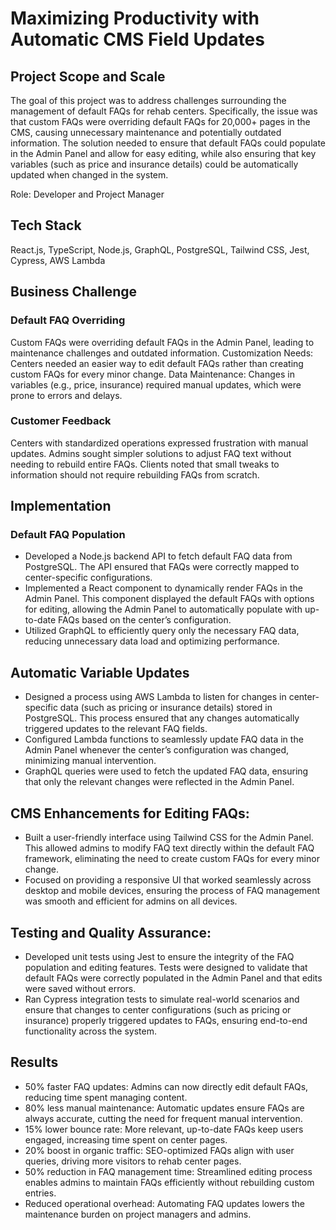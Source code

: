# Maximizing Productivity with Automatic CMS Field Updates

## Project Scope and Scale
The goal of this project was to address challenges surrounding the management of default FAQs for rehab centers. Specifically, the issue was that custom FAQs were overriding default FAQs for 20,000+ pages in the CMS, causing unnecessary maintenance and potentially outdated information. The solution needed to ensure that default FAQs could populate in the Admin Panel and allow for easy editing, while also ensuring that key variables (such as price and insurance details) could be automatically updated when changed in the system.

Role: Developer and Project Manager

## Tech Stack
React.js, TypeScript, Node.js, GraphQL, PostgreSQL, Tailwind CSS, Jest, Cypress, AWS Lambda

## Business Challenge

### Default FAQ Overriding
Custom FAQs were overriding default FAQs in the Admin Panel, leading to maintenance challenges and outdated information.
Customization Needs: Centers needed an easier way to edit default FAQs rather than creating custom FAQs for every minor change.
Data Maintenance: Changes in variables (e.g., price, insurance) required manual updates, which were prone to errors and delays.

### Customer Feedback
Centers with standardized operations expressed frustration with manual updates.
Admins sought simpler solutions to adjust FAQ text without needing to rebuild entire FAQs.
Clients noted that small tweaks to information should not require rebuilding FAQs from scratch.

## Implementation

### Default FAQ Population
- Developed a Node.js backend API to fetch default FAQ data from PostgreSQL. The API ensured that FAQs were correctly mapped to center-specific configurations.
- Implemented a React component to dynamically render FAQs in the Admin Panel. This component displayed the default FAQs with options for editing, allowing the Admin Panel to automatically populate with up-to-date FAQs based on the center’s configuration.
- Utilized GraphQL to efficiently query only the necessary FAQ data, reducing unnecessary data load and optimizing performance.

## Automatic Variable Updates

- Designed a process using AWS Lambda to listen for changes in center-specific data (such as pricing or insurance details) stored in PostgreSQL. This process ensured that any changes automatically triggered updates to the relevant FAQ fields.
- Configured Lambda functions to seamlessly update FAQ data in the Admin Panel whenever the center’s configuration was changed, minimizing manual intervention.
- GraphQL queries were used to fetch the updated FAQ data, ensuring that only the relevant changes were reflected in the Admin Panel.

## CMS Enhancements for Editing FAQs:

- Built a user-friendly interface using Tailwind CSS for the Admin Panel. This allowed admins to modify FAQ text directly within the default FAQ framework, eliminating the need to create custom FAQs for every minor change.
- Focused on providing a responsive UI that worked seamlessly across desktop and mobile devices, ensuring the process of FAQ management was smooth and efficient for admins on all devices.

## Testing and Quality Assurance:

- Developed unit tests using Jest to ensure the integrity of the FAQ population and editing features. Tests were designed to validate that default FAQs were correctly populated in the Admin Panel and that edits were saved without errors.
- Ran Cypress integration tests to simulate real-world scenarios and ensure that changes to center configurations (such as pricing or insurance) properly triggered updates to FAQs, ensuring end-to-end functionality across the system.

## Results
- 50% faster FAQ updates: Admins can now directly edit default FAQs, reducing time spent managing content.
- 80% less manual maintenance: Automatic updates ensure FAQs are always accurate, cutting the need for frequent manual intervention.
- 15% lower bounce rate: More relevant, up-to-date FAQs keep users engaged, increasing time spent on center pages.
- 20% boost in organic traffic: SEO-optimized FAQs align with user queries, driving more visitors to rehab center pages.
- 50% reduction in FAQ management time: Streamlined editing process enables admins to maintain FAQs efficiently without rebuilding custom entries.
- Reduced operational overhead: Automating FAQ updates lowers the maintenance burden on project managers and admins.
